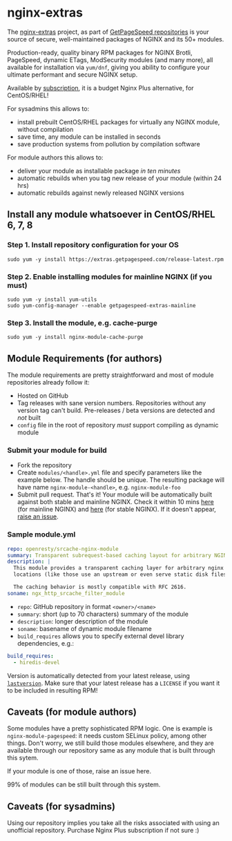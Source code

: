 # nginx-extras

The [nginx-extras](https://www.getpagespeed.com/nginx-extras) project, as part of [GetPageSpeed repositories](https://www.getpagespeed.com/redhat) 
is your source of secure, well-maintained packages of NGINX and its 50+ modules.

Production-ready, quality binary RPM packages for NGINX Brotli, PageSpeed, dynamic ETags, ModSecurity modules (and many more),
all available for installation via `yum/dnf`, giving you ability to configure your ultimate performant and secure NGINX setup.

Available by [subscription](https://www.getpagespeed.com/repo-subscribe), 
it is a budget Nginx Plus alternative, for CentOS/RHEL!

For sysadmins this allows to:

* install prebuilt CentOS/RHEL packages for virtually any NGINX module, without compilation
* save time, any module can be installed in seconds
* save production systems from pollution by compilation software

For module authors this allows to:

* deliver your module as installable package *in ten minutes*
* automatic rebuilds when you tag new release of your module (within 24 hrs)
* automatic rebuilds against newly released NGINX versions

## Install any module whatsoever in CentOS/RHEL 6, 7, 8

### Step 1. Install repository configuration for your OS

    sudo yum -y install https://extras.getpagespeed.com/release-latest.rpm

### Step 2. Enable installing modules for mainline NGINX (if you must)

    sudo yum -y install yum-utils
    sudo yum-config-manager --enable getpagespeed-extras-mainline

### Step 3. Install the module, e.g. cache-purge     

    sudo yum -y install nginx-module-cache-purge

## Module Requirements (for authors)

The module requirements are pretty straightforward and most of module repositories already follow it:

* Hosted on GitHub
* Tag releases with sane version numbers. Repositories without any version tag can't build. Pre-releases / beta versions are detected and *not* built
* `config` file in the root of repository *must* support compiling as dynamic module

### Submit your module for build

* Fork the repository
* Create `modules/<handle>.yml` file and specify parameters like the example below. The handle should be unique. The resulting package will have name `nginx-module-<handle>`, e.g. `nginx-module-foo`
* Submit pull request. That's it! Your module will be automatically built against both stable and mainline NGINX. Check it within 10 mins [here](https://extras.getpagespeed.com/redhat/7/mainline/x86_64/repoview/letter_n.group.html) (for mainline NGINX) and [here](https://extras.getpagespeed.com/redhat/7/x86_64/repoview/letter_n.group.html) (for stable NGINX). If it doesn't appear, [raise an issue](https://github.com/GetPageSpeed/nginx-extras/issues/new).

### Sample module.yml

```yml
repo: openresty/srcache-nginx-module
summary: Transparent subrequest-based caching layout for arbitrary NGINX locations
description: |
  This module provides a transparent caching layer for arbitrary nginx
  locations (like those use an upstream or even serve static disk files).

  The caching behavior is mostly compatible with RFC 2616.
soname: ngx_http_srcache_filter_module
```

* `repo`: GitHub repository in format `<owner>/<name>`
* `summary`: short (up to 70 characters) summary of the module
* `description`: longer description of the module
* `soname`: basename of dynamic module filename
* `build_requires` allows you to specify external devel library dependencies, e.g.:

```yml 
build_requires:
  - hiredis-devel
```

Version is automatically detected from your latest release, using [`lastversion`](https://github.com/dvershinin/lastversion).
Make sure that your latest release has a `LICENSE` if you want it to be included in resulting RPM!

## Caveats (for module authors)

Some modules have a pretty sophisticated RPM logic. 
One is example is `nginx-module-pagespeed`: it needs custom SELinux policy, among other things.
Don't worry, we still build those modules elsewhere, and 
they are available through our repository same as any module that is built through this sytem.

If your module is one of those, raise an issue here.

99% of modules can be still built through this system.

## Caveats (for sysadmins)

Using our repository implies you take all the risks associated with using an unofficial repository.
Purchase Nginx Plus subscription if not sure :)
